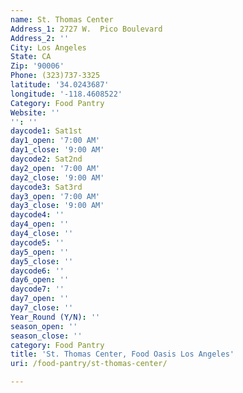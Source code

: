 ```yaml
---
name: St. Thomas Center
Address_1: 2727 W.  Pico Boulevard
Address_2: ''
City: Los Angeles
State: CA
Zip: '90006'
Phone: (323)737-3325
latitude: '34.0243687'
longitude: '-118.4608522'
Category: Food Pantry
Website: ''
'': ''
daycode1: Sat1st
day1_open: '7:00 AM'
day1_close: '9:00 AM'
daycode2: Sat2nd
day2_open: '7:00 AM'
day2_close: '9:00 AM'
daycode3: Sat3rd
day3_open: '7:00 AM'
day3_close: '9:00 AM'
daycode4: ''
day4_open: ''
day4_close: ''
daycode5: ''
day5_open: ''
day5_close: ''
daycode6: ''
day6_open: ''
daycode7: ''
day7_open: ''
day7_close: ''
Year_Round (Y/N): ''
season_open: ''
season_close: ''
category: Food Pantry
title: 'St. Thomas Center, Food Oasis Los Angeles'
uri: /food-pantry/st-thomas-center/

---
```

